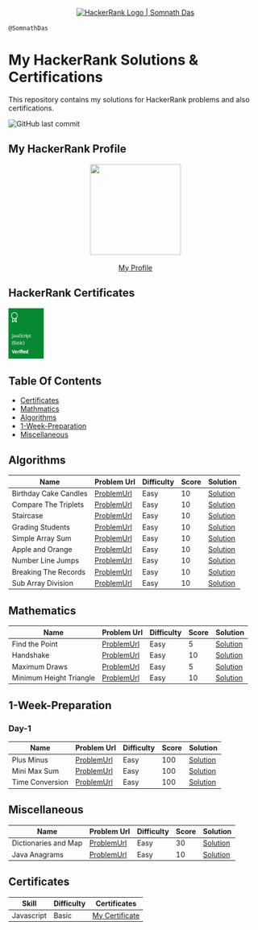 <p align="center">
    <a href="https://www.hackerrank.com/remembernothing1">
    <img alt="HackerRank Logo | Somnath Das" src="https://d3keuzeb2crhkn.cloudfront.net/hackerrank/assets/brand/wordmark_sm.png" >
    </a>
</p>

```
@SomnathDas
```

# My HackerRank Solutions & Certifications

This repository contains my solutions for HackerRank problems and also certifications.

![GitHub last commit](https://img.shields.io/github/last-commit/SomnathDas/HackerRank?style=for-the-badge)
## My HackerRank Profile
<div align="center">
<img src="https://media.giphy.com/media/td3fwl4I8261W/source.gif" width="180" height="180" frameBorder="0" class="giphy-embed" allowFullScreen> </img>
<p><a href="https://giphy.com/gifs/cat-meow-neko-td3fwl4I8261W"></a></p>
</div>

<p align="center" > <a href="https://www.hackerrank.com/remembernothing1" > My Profile </a> </p>

## HackerRank Certificates

<a href="Certificates/javascript-basic-certification.png">
    <img src="Badges/javascript_basic_skill.jpg" width="70" height="100" alt="JavaScript Basic Certificate"/>
</a>


## Table Of Contents

* [Certificates](#certificates)
* [Mathmatics](#mathematics)
* [Algorithms](#algorithms)
* [1-Week-Preparation](#1-week-preparation)
* [Miscellaneous](#miscellaneous)

## Algorithms
| Name                    | Problem Url | Difficulty | Score | Solution |
|-------------------------|-------------|------------|-------|----------|
| Birthday Cake Candles         |       [ProblemUrl](https://www.hackerrank.com/challenges/birthday-cake-candles)      | Easy       | 10     |   [Solution](https://github.com/SomnathDas/HackerRank/blob/main/Algorithms/birthdayCakeCandles.js)       |
| Compare The Triplets               |     [ProblemUrl](https://www.hackerrank.com/challenges/compare-the-triplets)        | Easy       | 10    |   [Solution](https://github.com/SomnathDas/HackerRank/blob/main/Algorithms/compareTheTriplets.js)       |
| Staircase           |       [ProblemUrl](https://www.hackerrank.com/challenges/staircase/)      | Easy       | 10    |     [Solution](https://github.com/SomnathDas/HackerRank/blob/main/Algorithms/staircase.js)     |
| Grading Students |    [ProblemUrl](https://www.hackerrank.com/challenges/grading/problem)         | Easy       | 10    |    [Solution](https://github.com/SomnathDas/HackerRank/blob/main/Algorithms/gradingStudents.js)      |
| Simple Array Sum |    [ProblemUrl](https://www.hackerrank.com/challenges/simple-array-sum/problem)         | Easy       | 10    |    [Solution](https://github.com/SomnathDas/HackerRank/blob/main/Algorithms/simpleArraySum.js)      |
| Apple and Orange |    [ProblemUrl](https://www.hackerrank.com/challenges/apple-and-orange/problem)         | Easy       | 10    |    [Solution](https://github.com/SomnathDas/HackerRank/blob/main/Algorithms/appleAndOrange.ts)      |
| Number Line Jumps |    [ProblemUrl](https://www.hackerrank.com/challenges/kangaroo/problem)         | Easy       | 10    |    [Solution](https://github.com/SomnathDas/HackerRank/blob/main/Algorithms/numberLineJumps.ts)      |
| Breaking The Records |    [ProblemUrl](https://www.hackerrank.com/challenges/breaking-best-and-worst-records)         | Easy       | 10    |    [Solution](https://github.com/SomnathDas/HackerRank/blob/main/Algorithms/breakingTheRecords.ts)      |
| Sub Array Division |    [ProblemUrl](https://www.hackerrank.com/challenges/the-birthday-bar/problem)         | Easy       | 10    |    [Solution](https://github.com/SomnathDas/HackerRank/blob/main/Algorithms/subArrayDivision.ts)      |


## Mathematics
| Name                    | Problem Url | Difficulty | Score | Solution |
|-------------------------|-------------|------------|-------|----------|
| Find the Point          |       [ProblemUrl](https://www.hackerrank.com/challenges/find-point/problem)      | Easy       | 5     |   [Solution](https://github.com/SomnathDas/HackerRank/blob/main/Mathematics/findThePoint.js)       |
| Handshake               |     [ProblemUrl](https://www.hackerrank.com/challenges/handshake/problem)        | Easy       | 10    |   [Solution](https://github.com/SomnathDas/HackerRank/blob/main/Mathematics/handShake.js)       |
| Maximum Draws           |       [ProblemUrl](https://www.hackerrank.com/challenges/maximum-draws/problem)      | Easy       | 5     |     [Solution](https://github.com/SomnathDas/HackerRank/blob/main/Mathematics/maximumDraws.js)     |
| Minimum Height Triangle |    [ProblemUrl](https://www.hackerrank.com/challenges/lowest-triangle/problem)         | Easy       | 10    |    [Solution](https://github.com/SomnathDas/HackerRank/blob/main/Mathematics/minimumHeightTriangle.js)      |

## 1-Week-Preparation
### Day-1
| Name                    | Problem Url | Difficulty | Score | Solution |
|-------------------------|-------------|------------|-------|----------|
| Plus Minus          |       [ProblemUrl](https://www.hackerrank.com/challenges/one-week-preparation-kit-plus-minus/problem?h_l=interview&playlist_slugs%5B%5D=preparation-kits&playlist_slugs%5B%5D=one-week-preparation-kit&playlist_slugs%5B%5D=one-week-day-one)      | Easy       | 100     |   [Solution](https://github.com/SomnathDas/HackerRank/blob/main/One-Week-Preparation/Day1/plusMinus.js)       |
| Mini Max Sum              |     [ProblemUrl](https://www.hackerrank.com/challenges/one-week-preparation-kit-plus-minus/problem?h_l=interview&playlist_slugs%5B%5D=preparation-kits&playlist_slugs%5B%5D=one-week-preparation-kit&playlist_slugs%5B%5D=one-week-day-one)        | Easy       | 100    |   [Solution](https://github.com/SomnathDas/HackerRank/blob/main/One-Week-Preparation/Day1/miniMaxSum.js)       |
| Time Conversion           |       [ProblemUrl](https://www.hackerrank.com/challenges/one-week-preparation-kit-time-conversion/problem?h_l=interview&playlist_slugs%5B%5D=preparation-kits&playlist_slugs%5B%5D=one-week-preparation-kit&playlist_slugs%5B%5D=one-week-day-one)      | Easy       | 100     |     [Solution](https://github.com/SomnathDas/HackerRank/blob/main/One-Week-Preparation/Day1/timeConversion.js)     |

## Miscellaneous
| Name                    | Problem Url | Difficulty | Score | Solution |
|-------------------------|-------------|------------|-------|----------|
| Dictionaries and Map          |       [ProblemUrl](https://www.hackerrank.com/challenges/30-dictionaries-and-maps/problem)      | Easy       | 30     |   [Solution](https://github.com/SomnathDas/HackerRank/blob/main/Misc/mapDataStructure.js)       |
| Java Anagrams          |       [ProblemUrl](https://www.hackerrank.com/challenges/java-anagrams/problem)      | Easy       | 10     |   [Solution](https://github.com/SomnathDas/HackerRank/blob/main/Misc/JavaAnagrams.java)       |


## Certificates
| Skill      | Difficulty | Certificates |
|------------|------------|--------------|
| Javascript | Basic      |       [My Certificate](https://www.hackerrank.com/certificates/aaa22f5f7ed2)       |

